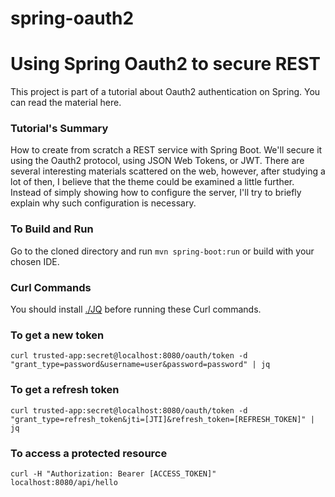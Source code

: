# spring-oauth2

# Using Spring Oauth2 to secure REST

This project is part of a tutorial about Oauth2 authentication on Spring. You can read the material here.

### Tutorial's Summary

How to create from scratch a REST service with Spring Boot. We'll secure it using the Oauth2 protocol, using JSON Web Tokens, or JWT. There are several interesting materials scattered on the web, however, after studying a lot of then, I believe that the theme could be examined a little further. Instead of simply showing how to configure the server, I'll try to briefly explain why such configuration is necessary.

### To Build and Run
Go to the cloned directory and run `mvn spring-boot:run` or build with your chosen IDE.

### Curl Commands
You should install [./JQ](https://stedolan.github.io/jq/) before running these Curl commands.

### To get a new token
`curl trusted-app:secret@localhost:8080/oauth/token -d "grant_type=password&username=user&password=password" | jq`

### To get a refresh token
`curl trusted-app:secret@localhost:8080/oauth/token -d "grant_type=refresh_token&jti=[JTI]&refresh_token=[REFRESH_TOKEN]" | jq`

### To access a protected resource
`curl -H "Authorization: Bearer [ACCESS_TOKEN]" localhost:8080/api/hello`